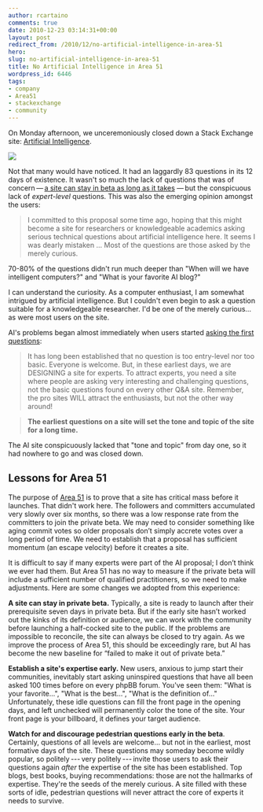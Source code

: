 ```yaml
---
author: rcartaino
comments: true
date: 2010-12-23 03:14:31+00:00
layout: post
redirect_from: /2010/12/no-artificial-intelligence-in-area-51
hero: 
slug: no-artificial-intelligence-in-area-51
title: No Artificial Intelligence in Area 51
wordpress_id: 6446
tags:
- company
- Area51
- stackexchange
- community
---
```


On Monday afternoon, we unceremoniously closed down a Stack Exchange site: [Artificial Intelligence](http://ai.stackexchange.com).

[![](https://i.stack.imgur.com/0wwVo.png)](http://www.flickr.com/photos/tomgauld/4814940002/sizes/l/in/photostream/)

Not that many would have noticed. It had an laggardly 83 questions in its 12 days of existence. It wasn't so much the lack of questions that was of concern — [a site can stay in beta as long as it takes](http://blog.stackoverflow.com/2010/10/when-will-my-site-graduate/) — but the conspicuous lack of _expert-level_ questions. This was also the emerging opinion amongst the users:


> I committed to this proposal some time ago, hoping that this might become a site for researchers or knowledgeable academics asking serious technical questions about artificial intelligence here. It seems I was dearly mistaken ... Most of the questions are those asked by the merely curious.


70-80% of the questions didn't run much deeper than "When will we have intelligent computers?" and "What is your favorite AI blog?"

I can understand the curiosity. As a computer enthusiast, I am somewhat intrigued by artificial intelligence. But I couldn't even begin to ask a question suitable for a knowledgeable researcher. I'd be one of the merely curious… as were most users on the site.

AI's problems began almost immediately when users started [asking the first questions](http://blog.stackoverflow.com/2010/07/area-51-asking-the-first-questions/):


> It has long been established that no question is too entry-level nor too basic. Everyone is welcome. But, in these earliest days, we are DESIGNING a site for experts. To attract experts, you need a site where people are asking very interesting and challenging questions, not the basic questions found on every other Q&A site. Remember, the pro sites WILL attract the enthusiasts, but not the other way around!

> **The earliest questions on a site will set the tone and topic of the site for a long time.**


The AI site conspicuously lacked that "tone and topic" from day one, so it had nowhere to go and was closed down.


## Lessons for Area 51


The purpose of [Area 51](http://area51.stackexchange.com) is to prove that a site has critical mass before it launches. That didn't work here. The followers and committers accumulated very slowly over six months, so there was a low response rate from the committers to join the private beta. We may need to consider something like aging commit votes so older proposals don’t simply accrete votes over a long period of time. We need to establish that a proposal has sufficient momentum (an escape velocity) before it creates a site.

It is difficult to say if many experts were part of the AI proposal; I don’t think we ever had them. But Area 51 has no way to measure if the private beta will include a sufficient number of qualified practitioners, so we need to make adjustments. Here are some changes we adopted from this experience:

**A site can stay in private beta.** Typically, a site is ready to launch after their prerequisite seven days in private beta. But if the early site hasn’t worked out the kinks of its definition or audience, we can work with the community before launching a half-cocked site to the public. If the problems are impossible to reconcile, the site can always be closed to try again. As we improve the process of Area 51, this should be exceedingly rare, but AI has become the new baseline for “failed to make it out of private beta.”

**Establish a site's expertise early.** New users, anxious to jump start their communities, inevitably start asking uninspired questions that have all been asked 100 times before on every phpBB forum. You've seen them: "What is your favorite...", "What is the best...", "What is the definition of..." Unfortunately, these idle questions can fill the front page in the opening days, and left unchecked will permanently color the tone of the site. Your front page is your billboard, it defines your target audience.

**Watch for and discourage pedestrian questions early in the beta**. Certainly, questions of all levels are welcome… but not in the earliest, most formative days of the site. These questions may someday become wildly popular, so politely --- very politely --- invite those users to ask their questions again _after_ the expertise of the site has been established. Top blogs, best books, buying recommendations: those are not the hallmarks of expertise. They're the seeds of the merely curious. A site filled with these sorts of idle, pedestrian questions will never attract the core of experts it needs to survive.
